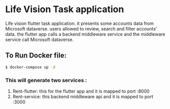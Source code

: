 # Life Vision Task application
Life vision flutter task application. it presents some accounts data from Microsoft dataverse. users allowed to review, search and filter accounts' data. the flutter app calls a backend middleware service and the middleware service call Microsoft dataverse.

## To Run Docker file:
```bash
$ docker-compose up -d
```
### This will generate two services :
   1. Rent-flutter:
      this for the flutter app and it is mapped to port :8000
   2. Rent-service:
      this backend middleware api and it is mapped to port :3000

